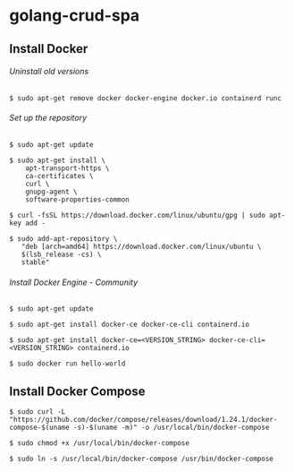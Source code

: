 # golang-crud-spa

## Install Docker

###### Uninstall old versions

```
$ sudo apt-get remove docker docker-engine docker.io containerd runc
```

###### Set up the repository

```
$ sudo apt-get update

$ sudo apt-get install \
    apt-transport-https \
    ca-certificates \
    curl \
    gnupg-agent \
    software-properties-common

$ curl -fsSL https://download.docker.com/linux/ubuntu/gpg | sudo apt-key add -

$ sudo add-apt-repository \
   "deb [arch=amd64] https://download.docker.com/linux/ubuntu \
   $(lsb_release -cs) \
   stable"
```

###### Install Docker Engine - Community

```
$ sudo apt-get update

$ sudo apt-get install docker-ce docker-ce-cli containerd.io

$ sudo apt-get install docker-ce=<VERSION_STRING> docker-ce-cli=<VERSION_STRING> containerd.io

$ sudo docker run hello-world
```

## Install Docker Compose 

```
$ sudo curl -L "https://github.com/docker/compose/releases/download/1.24.1/docker-compose-$(uname -s)-$(uname -m)" -o /usr/local/bin/docker-compose

$ sudo chmod +x /usr/local/bin/docker-compose

$ sudo ln -s /usr/local/bin/docker-compose /usr/bin/docker-compose
```
